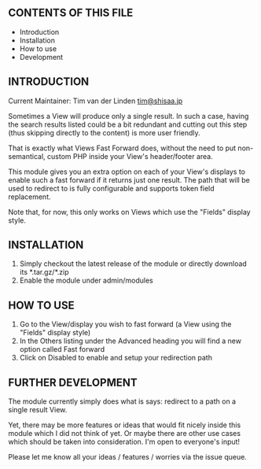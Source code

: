 CONTENTS OF THIS FILE
---------------------

 * Introduction
 * Installation
 * How to use
 * Development


INTRODUCTION
------------

Current Maintainer: Tim van der Linden <tim@shisaa.jp>

Sometimes a View will produce only a single result.
In such a case, having the search results listed could be a bit redundant
and cutting out this step (thus skipping directly to the content) is more
user friendly.

That is exactly what Views Fast Forward does, without the need to put non-semantical,
custom PHP inside your View's header/footer area.

This module gives you an extra option on each of your View's displays to
enable such a fast forward if it returns just one result.
The path that will be used to redirect to is fully configurable and
supports token field replacement.

Note that, for now, this only works on Views which use the "Fields" display style.

INSTALLATION
------------

1. Simply checkout the latest release of the module or directly download its \*.tar.gz/\*.zip
2. Enable the module under admin/modules


HOW TO USE
----------

1. Go to the View/display you wish to fast forward (a View using the "Fields" display style)
2. In the Others listing under the Advanced heading you will find a new option called Fast forward
3. Click on Disabled to enable and setup your redirection path


FURTHER DEVELOPMENT
-------------------

The module currently simply does what is says: redirect to a path on a single result View.

Yet, there may be more features or ideas that would fit nicely inside this module which
I did not think of yet. Or maybe there are other use cases which should be taken into
consideration. I'm open to everyone's input!

Please let me know all your ideas / features / worries via the issue queue.
